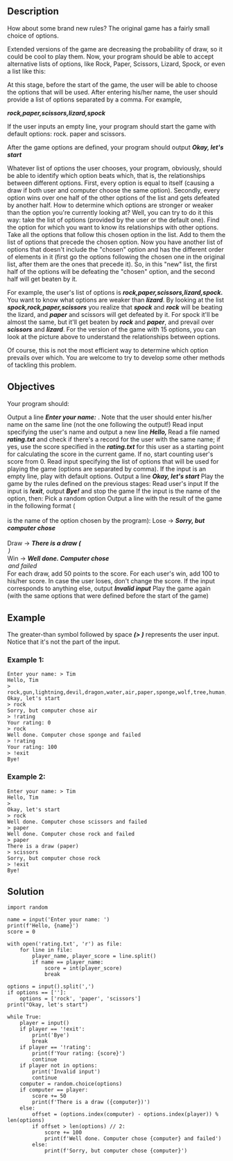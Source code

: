 ## **Description**
How about some brand new rules? The original game has a fairly small choice of options.

Extended versions of the game are decreasing the probability of draw, so it could be cool to play them.
Now, your program should be able to accept alternative lists of options, like Rock, Paper, Scissors, Lizard, Spock, or even a list like this:



At this stage, before the start of the game, the user will be able to choose the options that will be used. After entering his/her name, the user should provide a list of options separated by a comma. For example,

***rock,paper,scissors,lizard,spock***

If the user inputs an empty line, your program should start the game with default options: rock. paper and scissors.

After the game options are defined, your program should output ***Okay, let's start***

Whatever list of options the user chooses, your program, obviously, should be able to identify which option beats which, that is, the relationships between different options. First, every option is equal to itself (causing a draw if both user and computer choose the same option). Secondly, every option wins over one half of the other options of the list and gets defeated by another half. How to determine which options are stronger or weaker than the option you're currently looking at? Well, you can try to do it this way: take the list of options (provided by the user or the default one). Find the option for which you want to know its relationships with other options. Take all the options that follow this chosen option in the list. Add to them the list of options that precede the chosen option. Now you have another list of options that doesn't include the "chosen" option and has the different order of elements in it (first go the options following the chosen one in the original list, after them are the ones that precede it). So, in this "new" list, the first half of the options will be defeating the "chosen" option, and the second half will get beaten by it.

For example, the user's list of options is ***rock,paper,scissors,lizard,spock.*** You want to know what options are weaker than ***lizard***. By looking at the list ***spock,rock,paper,scissors*** you realize that ***spock*** and ***rock*** will be beating the lizard, and ***paper*** and scissors will get defeated by it. For spock it'll be almost the same, but it'll get beaten by ***rock*** and ***paper***, and prevail over ***scissors*** and ***lizard***. For the version of the game with 15 options, you can look at the picture above to understand the relationships between options.

Of course, this is not the most efficient way to determine which option prevails over which. You are welcome to try to develop some other methods of tackling this problem.

## **Objectives**
Your program should:

Output a line ***Enter your name:*** . Note that the user should enter his/her name on the same line (not the one following the output!)
Read input specifying the user's name and output a new line ***Hello, <name>***
Read a file named ***rating.txt*** and check if there's a record for the user with the same name; if yes, use the score specified in the ***rating.txt*** for this user as a starting point for calculating the score in the current game. If no, start counting user's score from 0.
Read input specifying the list of options that will be used for playing the game (options are separated by comma). If the input is an empty line, play with default options.
Output a line ***Okay, let's start***
Play the game by the rules defined on the previous stages:
Read user's input
If the input is ***!exit***, output ***Bye!*** and stop the game
If the input is the name of the option, then:
Pick a random option
Output a line with the result of the game in the following format (***<option>*** is the name of the option chosen by the program):
Lose -> ***Sorry, but computer chose <option>***
Draw -> ***There is a draw (<option>)***
Win -> ***Well done. Computer chose <option> and failed***
For each draw, add 50 points to the score. For each user's win, add 100 to his/her score. In case the user loses, don't change the score.
If the input corresponds to anything else, output ***Invalid input***
Play the game again (with the same options that were defined before the start of the game)
## Example
The greater-than symbol followed by space ***(> )*** represents the user input. Notice that it's not the part of the input.
### Example 1:
```
Enter your name: > Tim
Hello, Tim
> rock,gun,lightning,devil,dragon,water,air,paper,sponge,wolf,tree,human,snake,scissors,fire
Okay, let's start
> rock
Sorry, but computer chose air
> !rating
Your rating: 0
> rock
Well done. Computer chose sponge and failed
> !rating
Your rating: 100
> !exit
Bye!
```
### Example 2:
```
Enter your name: > Tim
Hello, Tim
> 
Okay, let's start
> rock
Well done. Computer chose scissors and failed
> paper
Well done. Computer chose rock and failed
> paper
There is a draw (paper)
> scissors
Sorry, but computer chose rock
> !exit
Bye!
```
## Solution
    
```
import random

name = input('Enter your name: ')
print(f'Hello, {name}')
score = 0

with open('rating.txt', 'r') as file:
    for line in file:
        player_name, player_score = line.split()
        if name == player_name:
            score = int(player_score)
            break

options = input().split(',')
if options == ['']:
    options = ['rock', 'paper', 'scissors']
print("Okay, let's start")

while True:
    player = input()
    if player == '!exit':
        print('Bye')
        break
    if player == '!rating':
        print(f'Your rating: {score}')
        continue
    if player not in options:
        print('Invalid input')
        continue
    computer = random.choice(options)
    if computer == player:
        score += 50
        print(f'There is a draw ({computer})')
    else:
        offset = (options.index(computer) - options.index(player)) % len(options)
        if offset > len(options) // 2:
            score += 100
            print(f'Well done. Computer chose {computer} and failed')
        else:
            print(f'Sorry, but computer chose {computer}')
```

